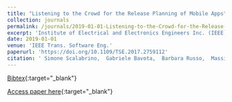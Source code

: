 ```yaml
---
title: "Listening to the Crowd for the Release Planning of Mobile Apps"
collection: journals
permalink: /journals/2019-01-01-Listening-to-the-Crowd-for-the-Release-Planning-of-Mobile-Apps
excerpt: 'Institute of Electrical and Electronics Engineers Inc. (IEEE), Los Alamitos, CA, USA, Scopus ID: 2-s2.0-85031778888, Cited by: 4'
date: 2019-01-01
venue: 'IEEE Trans. Software Eng.'
paperurl: 'https://doi.org/10.1109/TSE.2017.2759112'
citation: ' Simone Scalabrino,  Gabriele Bavota,  Barbara Russo,  Massimiliano Di Penta,  Rocco Oliveto, &quot;Listening to the Crowd for the Release Planning of Mobile Apps.&quot; IEEE Trans. Software Eng., 2019.'
---
```

[Bibtex](https://dblp.org/rec/bib/journals/tse/ScalabrinoBRPO19){:target="_blank"}

[Access paper here](https://doi.org/10.1109/TSE.2017.2759112){:target="_blank"}
